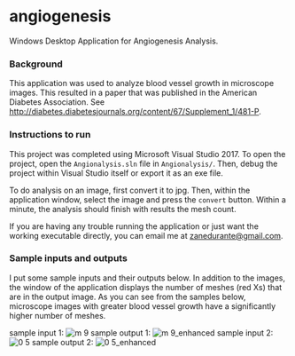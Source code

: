 # angiogenesis
Windows Desktop Application for Angiogenesis Analysis.

### Background
This application was used to analyze blood vessel growth in microscope images.  This resulted in a paper that was published in the American Diabetes Association.  See http://diabetes.diabetesjournals.org/content/67/Supplement_1/481-P.  

### Instructions to run
This project was completed using Microsoft Visual Studio 2017.  To open the project, open the `Angionalysis.sln` file in `Angionalysis/`.  Then, debug the project within Visual Studio itself or export it as an exe file.

To do analysis on an image, first convert it to jpg.  Then, within the application window, select the image and press the `convert` button.  Within a minute, the analysis should finish with results the mesh count.

If you are having any trouble running the application or just want the working executable directly, you can email me at zanedurante@gmail.com.

### Sample inputs and outputs
I put some sample inputs and their outputs below.  In addition to the images, the window of the application displays the number of meshes (red Xs) that are in the output image.  As you can see from the samples below, microscope images with greater blood vessel growth have a significantly higher number of meshes. 

sample input 1:
![m 9](https://user-images.githubusercontent.com/17008638/56182945-2bd5ae00-5fc9-11e9-871c-24fc9b9f8757.jpg)
sample output 1:
![m 9_enhanced](https://user-images.githubusercontent.com/17008638/56182950-2e380800-5fc9-11e9-8d4a-d8b2d83909f3.jpg)
sample input 2:
![0 5](https://user-images.githubusercontent.com/17008638/56182953-342de900-5fc9-11e9-9691-6101cc7942a2.jpg)
sample output 2:
![0 5_enhanced](https://user-images.githubusercontent.com/17008638/56182954-355f1600-5fc9-11e9-95cc-d611b6c11af5.jpg)
